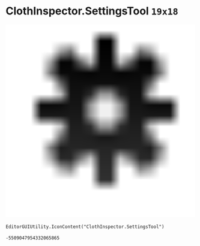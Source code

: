 # ClothInspector.SettingsTool `19x18`
<img src="/img/ClothInspector.SettingsTool.png" width=512 height=512>

``` CSharp
EditorGUIUtility.IconContent("ClothInspector.SettingsTool")
```
```
-5509047954332065865
```
